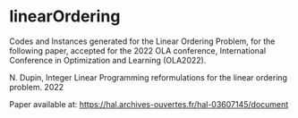 # linearOrdering

Codes and Instances generated for the Linear Ordering Problem, for the following paper, accepted for the 2022 OLA conference, International Conference in Optimization and Learning (OLA2022).

N. Dupin,  Integer Linear Programming reformulations for the linear ordering problem. 2022 

Paper available at: https://hal.archives-ouvertes.fr/hal-03607145/document
